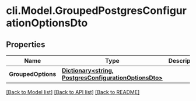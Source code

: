 # cli.Model.GroupedPostgresConfigurationOptionsDto

## Properties

Name | Type | Description | Notes
------------ | ------------- | ------------- | -------------
**GroupedOptions** | [**Dictionary&lt;string, PostgresConfigurationOptionsDto&gt;**](PostgresConfigurationOptionsDto.md) |  | [optional] 

[[Back to Model list]](../README.md#documentation-for-models) [[Back to API list]](../README.md#documentation-for-api-endpoints) [[Back to README]](../README.md)

